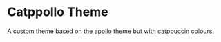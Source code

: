 # Catppollo Theme

A custom theme based on the [apollo](https://github.com/not-matthias/apollo/)
theme but with [catppuccin](https://github.com/catppuccin/catppuccin) colours.

